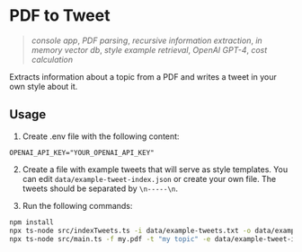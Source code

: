 # PDF to Tweet

> _console app_, _PDF parsing_, _recursive information extraction_, _in memory vector db_, _style example retrieval_, _OpenAI GPT-4_, _cost calculation_

Extracts information about a topic from a PDF and writes a tweet in your own style about it.

## Usage

1. Create .env file with the following content:

```
OPENAI_API_KEY="YOUR_OPENAI_API_KEY"
```

2. Create a file with example tweets that will serve as style templates. You can edit `data/example-tweet-index.json` or create your own file. The tweets should be separated by `\n-----\n`.

3. Run the following commands:

```sh
npm install
npx ts-node src/indexTweets.ts -i data/example-tweets.txt -o data/example-tweet-index.json
npx ts-node src/main.ts -f my.pdf -t "my topic" -e data/example-tweet-index.json
```
